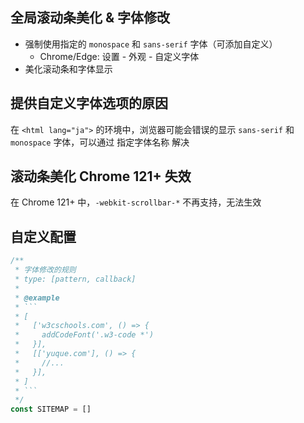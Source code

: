 ## 全局滚动条美化 & 字体修改

- 强制使用指定的 `monospace` 和 `sans-serif` 字体（可添加自定义）
  - Chrome/Edge: 设置 - 外观 - 自定义字体
- 美化滚动条和字体显示

## 提供自定义字体选项的原因

在 `<html lang="ja">` 的环境中，浏览器可能会错误的显示 `sans-serif` 和 `monospace` 字体，可以通过 指定字体名称 解决

## 滚动条美化 Chrome 121+ 失效

在 Chrome 121+ 中，`-webkit-scrollbar-*` 不再支持，无法生效

## 自定义配置

```ts
/**
 * 字体修改的规则
 * type: [pattern, callback]
 *
 * @example
 * ```
 * [
 *   ['w3cschools.com', () => {
 *     addCodeFont('.w3-code *')
 *   }],
 *   [['yuque.com'], () => {
 *     //...
 *   }],
 * ]
 * ```
 */
const SITEMAP = []
```
